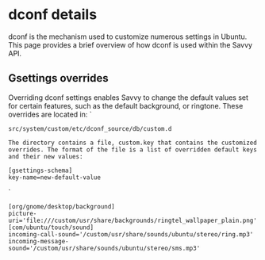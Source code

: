 





# dconf details

dconf is the mechanism used to customize numerous settings in Ubuntu. This
page provides a brief overview of how dconf is used within the Savvy API.

## Gsettings overrides

Overriding dconf settings enables Savvy to change the default values set for
certain features, such as the default background, or ringtone. These overrides
are located in: `

    src/system/custom/etc/dconf_source/db/custom.d

` The directory contains a file, custom.key that contains the customized
overrides. The format of the file is a list of overridden default keys and
their new values: `

    [gsettings-schema]
    key-name=new-default-value

`

    [org/gnome/desktop/background]
    picture-uri='file:///custom/usr/share/backgrounds/ringtel_wallpaper_plain.png'
    [com/ubuntu/touch/sound]
    incoming-call-sound='/custom/usr/share/sounds/ubuntu/stereo/ring.mp3'
    incoming-message-sound='/custom/usr/share/sounds/ubuntu/stereo/sms.mp3'





